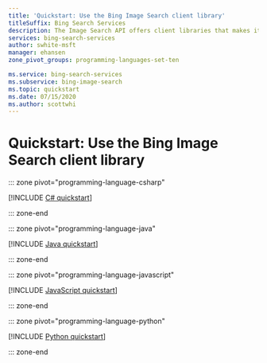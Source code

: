 ```yaml
---
title: 'Quickstart: Use the Bing Image Search client library'
titleSuffix: Bing Search Services
description: The Image Search API offers client libraries that makes it easy to integrate search capabilities into your applications. Use this quickstart to start sending search requests, and get back results.
services: bing-search-services
author: swhite-msft
manager: ehansen
zone_pivot_groups: programming-languages-set-ten

ms.service: bing-search-services
ms.subservice: bing-image-search
ms.topic: quickstart
ms.date: 07/15/2020
ms.author: scottwhi
---
```


# Quickstart: Use the Bing Image Search client library

::: zone pivot="programming-language-csharp"

[!INCLUDE [C# quickstart](../includes/quickstarts/image-search-client-library-csharp.md)]

::: zone-end

::: zone pivot="programming-language-java"

[!INCLUDE [Java quickstart](../includes/quickstarts/image-search-client-library-java.md)]

::: zone-end

::: zone pivot="programming-language-javascript"

[!INCLUDE [JavaScript quickstart](../includes/quickstarts/image-search-client-library-javascript.md)]

::: zone-end

::: zone pivot="programming-language-python"

[!INCLUDE [Python quickstart](../includes/quickstarts/image-search-client-library-python.md)]

::: zone-end
